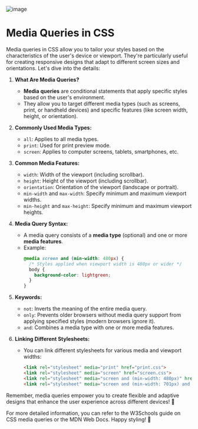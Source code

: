 ![image](https://github.com/GZ30eee/HTML-CSS-Programms/assets/130747789/dd35384e-7b95-4aaa-9146-558ae0c2ae09)


# Media Queries in CSS

Media queries in CSS allow you to tailor your styles based on the characteristics of the user's device or viewport. They're particularly useful for creating responsive designs that adapt to different screen sizes and orientations. Let's dive into the details:

1. **What Are Media Queries?**
   - **Media queries** are conditional statements that apply specific styles based on the user's environment.
   - They allow you to target different media types (such as screens, print, or handheld devices) and specific features (like screen width, height, or orientation).

2. **Commonly Used Media Types:**
   - `all`: Applies to all media types.
   - `print`: Used for print preview mode.
   - `screen`: Applies to computer screens, tablets, smartphones, etc.

3. **Common Media Features:**
   - `width`: Width of the viewport (including scrollbar).
   - `height`: Height of the viewport (including scrollbar).
   - `orientation`: Orientation of the viewport (landscape or portrait).
   - `min-width` and `max-width`: Specify minimum and maximum viewport widths.
   - `min-height` and `max-height`: Specify minimum and maximum viewport heights.

4. **Media Query Syntax:**
   - A media query consists of a **media type** (optional) and one or more **media features**.
   - Example:
     ```css
     @media screen and (min-width: 480px) {
       /* Styles applied when viewport width is 480px or wider */
       body {
         background-color: lightgreen;
       }
     }
     ```

5. **Keywords:**
   - `not`: Inverts the meaning of the entire media query.
   - `only`: Prevents older browsers without media query support from applying specified styles (modern browsers ignore it).
   - `and`: Combines a media type with one or more media features.

6. **Linking Different Stylesheets:**
   - You can link different stylesheets for various media and viewport widths:
     ```html
     <link rel="stylesheet" media="print" href="print.css">
     <link rel="stylesheet" media="screen" href="screen.css">
     <link rel="stylesheet" media="screen and (min-width: 480px)" href="example1.css">
     <link rel="stylesheet" media="screen and (min-width: 701px) and (max-width: 900px)" href="example2.css">
     ```

Remember, media queries empower you to create flexible and adaptive designs that enhance the user experience across different devices! 🌟

For more detailed information, you can refer to the W3Schools guide on CSS media queries or the MDN Web Docs. Happy styling! 🎨